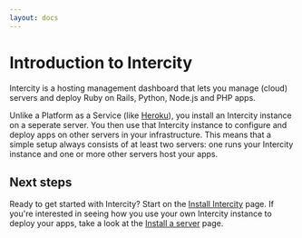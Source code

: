 ```yaml
---
layout: docs
---
```


<h1 class="m-t-0">Introduction to Intercity</h1>

Intercity is a hosting management dashboard that lets you manage (cloud) servers and deploy Ruby on Rails, Python, Node.js and PHP apps.

Unlike a Platform as a Service (like [Heroku](https://heroku.com)), you install an Intercity instance on a seperate server. You then use that Intercity instance to configure and deploy apps on other servers in your infrastructure. This means that a simple setup always consists of at least two servers: one runs your Intercity instance and one or more other servers host your apps.

## Next steps

Ready to get started with Intercity? Start on the [Install Intercity](/docs/install.html) page. If you're interested in seeing how you use your own Intercity instance to deploy your apps, take a look at the [Install a server](/docs/install-server.html) page.
